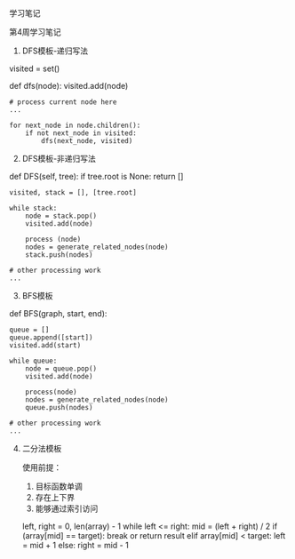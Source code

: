 学习笔记

第4周学习笔记

1. DFS模板-递归写法

visited = set()

def dfs(node):
    visited.add(node)

    # process current node here
    ...

    for next_node in node.children():
        if not next_node in visited:
            dfs(next_node, visited)
    
2. DFS模板-非递归写法

def DFS(self, tree):
    if tree.root is None:
        return []
    
    visited, stack = [], [tree.root]

    while stack:
        node = stack.pop()
        visited.add(node)

        process (node)
        nodes = generate_related_nodes(node)
        stack.push(nodes)

    # other processing work
    ...

3. BFS模板

def BFS(graph, start, end):

    queue = []
    queue.append([start])
    visited.add(start)

    while queue:
        node = queue.pop()
        visited.add(node)

        process(node)
        nodes = generate_related_nodes(node)
        queue.push(nodes)

    # other processing work
    ...

4. 二分法模板

   使用前提：
   1) 目标函数单调
   2) 存在上下界
   3) 能够通过索引访问

    left, right = 0, len(array) - 1
    while left <= right:
        mid = (left + right) / 2
        if (array[mid] == target):
            break or return result
        elif array[mid] < target:
            left = mid + 1
        else:
            right = mid - 1
